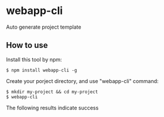 # webapp-cli
Auto generate project template

## How to use
Install this tool by npm:
```
$ npm install webapp-cli -g
```
Create your porject directory, and use "webapp-cli" command:
```
$ mkdir my-project && cd my-project
$ webapp-cli
```
The following results indicate success

